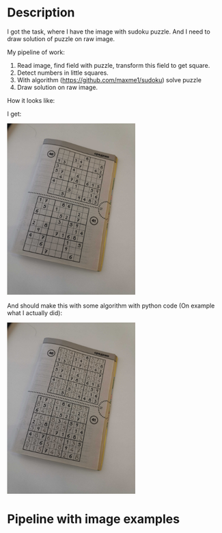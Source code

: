 # Description

I got the task, where I have the image with sudoku puzzle. And I need to draw solution of puzzle on raw image.

My pipeline of work:

1) Read image, find field with puzzle, transform this field to get square.
2) Detect numbers in little squares.
3) With algorithm (https://github.com/maxme1/sudoku) solve puzzle
4) Draw solution on raw image.

How it looks like:

I get:

<img src="https://github.com/DaniilVol121/Sudoku_project/blob/main/illustrations/train_2.jpg?raw=true" alt="raw image of sudoku" width="300" height="400">

And should make this with some algorithm with python code (On example what I actually did):

<img src="https://github.com/DaniilVol121/Sudoku_project/blob/main/illustrations/sudoku_solve.jpg?raw=true" alt="Solved sudoku" width="300" height="400">


# Pipeline with image examples
